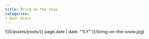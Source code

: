 ```yaml
---
title: Bring on the Snow
categories:
- Dear Diary
---
```


![](/assets/posts/{{ page.date | date: "%Y" }}/bring-on-the-snow.jpg)
